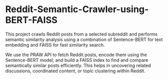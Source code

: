 # Reddit-Semantic-Crawler-using-BERT-FAISS
This project crawls Reddit posts from a selected subreddit and performs semantic similarity analysis using a combination of Sentence-BERT for text embedding and FAISS for fast similarity search.

We use the PRAW API to fetch Reddit posts, encode them using the Sentence-BERT model, and build a FAISS index to find and compare semantically similar posts efficiently. This helps in uncovering related discussions, coordinated content, or topic clustering within Reddit.
